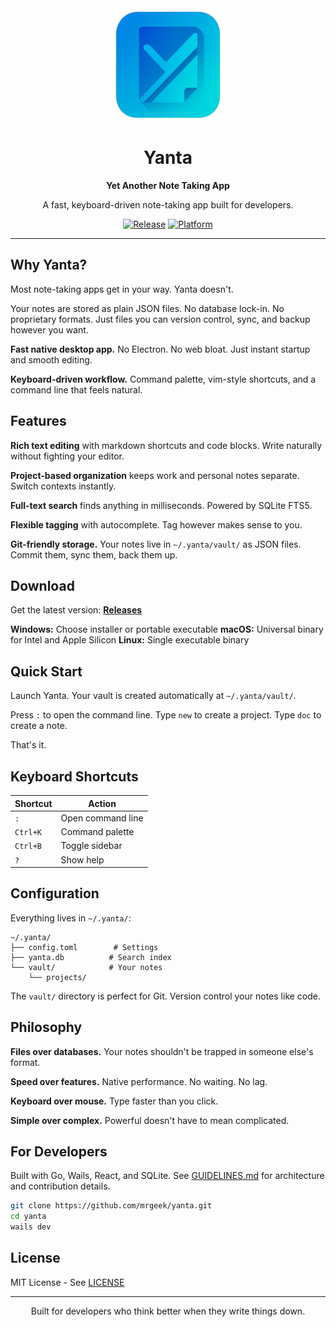 <div align="center">
  <img src="build/appicon.png" alt="Yanta Logo" width="180" height="180">

  # Yanta

  **Yet Another Note Taking App**

  A fast, keyboard-driven note-taking app built for developers.

  [![Release](https://img.shields.io/github/v/release/mrgeek/yanta?style=flat-square)](https://github.com/mrgeek/yanta/releases)
  [![Platform](https://img.shields.io/badge/platform-Windows%20%7C%20macOS%20%7C%20Linux-blue?style=flat-square)](https://github.com/mrgeek/yanta/releases)

</div>

---

## Why Yanta?

Most note-taking apps get in your way. Yanta doesn't.

Your notes are stored as plain JSON files. No database lock-in. No proprietary formats. Just files you can version control, sync, and backup however you want.

**Fast native desktop app.** No Electron. No web bloat. Just instant startup and smooth editing.

**Keyboard-driven workflow.** Command palette, vim-style shortcuts, and a command line that feels natural.

## Features

**Rich text editing** with markdown shortcuts and code blocks. Write naturally without fighting your editor.

**Project-based organization** keeps work and personal notes separate. Switch contexts instantly.

**Full-text search** finds anything in milliseconds. Powered by SQLite FTS5.

**Flexible tagging** with autocomplete. Tag however makes sense to you.

**Git-friendly storage.** Your notes live in `~/.yanta/vault/` as JSON files. Commit them, sync them, back them up.

## Download

Get the latest version: **[Releases](https://github.com/mrgeek/yanta/releases)**

**Windows:** Choose installer or portable executable
**macOS:** Universal binary for Intel and Apple Silicon
**Linux:** Single executable binary

## Quick Start

Launch Yanta. Your vault is created automatically at `~/.yanta/vault/`.

Press `:` to open the command line. Type `new` to create a project. Type `doc` to create a note.

That's it.

## Keyboard Shortcuts

| Shortcut | Action |
|----------|--------|
| `:` | Open command line |
| `Ctrl+K` | Command palette |
| `Ctrl+B` | Toggle sidebar |
| `?` | Show help |

## Configuration

Everything lives in `~/.yanta/`:

```
~/.yanta/
├── config.toml        # Settings
├── yanta.db          # Search index
└── vault/            # Your notes
    └── projects/
```

The `vault/` directory is perfect for Git. Version control your notes like code.

## Philosophy

**Files over databases.** Your notes shouldn't be trapped in someone else's format.

**Speed over features.** Native performance. No waiting. No lag.

**Keyboard over mouse.** Type faster than you click.

**Simple over complex.** Powerful doesn't have to mean complicated.

## For Developers

Built with Go, Wails, React, and SQLite. See [GUIDELINES.md](GUIDELINES.md) for architecture and contribution details.

```bash
git clone https://github.com/mrgeek/yanta.git
cd yanta
wails dev
```

## License

MIT License - See [LICENSE](LICENSE)

---

<div align="center">
  Built for developers who think better when they write things down.
</div>
